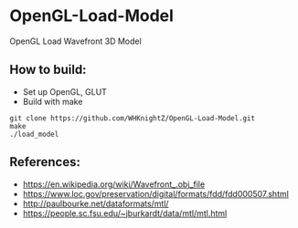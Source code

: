 # OpenGL-Load-Model

OpenGL Load Wavefront 3D Model 

## How to build:
- Set up OpenGL, GLUT
- Build with make
```
git clone https://github.com/WHKnightZ/OpenGL-Load-Model.git
make
./load_model
```

## References:

- https://en.wikipedia.org/wiki/Wavefront_.obj_file
- https://www.loc.gov/preservation/digital/formats/fdd/fdd000507.shtml
- http://paulbourke.net/dataformats/mtl/
- https://people.sc.fsu.edu/~jburkardt/data/mtl/mtl.html
